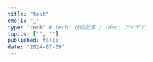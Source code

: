 ```yaml
---
title: "test"
emoji: "📌"
type: "tech" # tech: 技術記事 / idea: アイデア
topics: ["", ""]
published: false
date: "2024-07-09"
---
```


